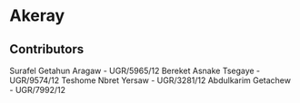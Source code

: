 # Akeray
## Contributors
Surafel Getahun Aragaw - UGR/5965/12
Bereket Asnake Tsegaye - UGR/9574/12
Teshome Nbret Yersaw - UGR/3281/12
Abdulkarim Getachew - UGR/7992/12
